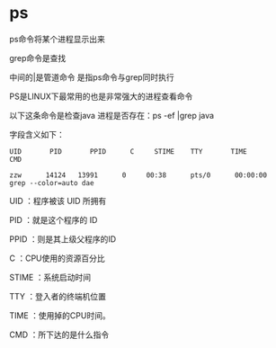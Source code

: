 # ps

ps命令将某个进程显示出来

grep命令是查找

中间的|是管道命令 是指ps命令与grep同时执行

PS是LINUX下最常用的也是非常强大的进程查看命令

以下这条命令是检查java 进程是否存在：ps -ef |grep java

字段含义如下：

```
UID       PID       PPID      C     STIME    TTY       TIME         CMD

zzw      14124   13991      0     00:38      pts/0      00:00:00    grep --color=auto dae
```
UID      ：程序被该 UID 所拥有

PID      ：就是这个程序的 ID 

PPID    ：则是其上级父程序的ID

C          ：CPU使用的资源百分比

STIME ：系统启动时间

TTY     ：登入者的终端机位置

TIME   ：使用掉的CPU时间。

CMD   ：所下达的是什么指令